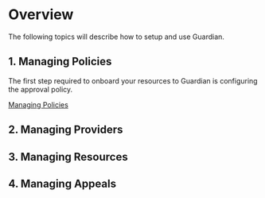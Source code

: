 # Overview

The following topics will describe how to setup and use Guardian.

## 1. Managing Policies

The first step required to onboard your resources to Guardian is configuring the approval policy.

[Managing Policies](./managing-policies.md)

## 2. Managing Providers

## 3. Managing Resources

## 4. Managing Appeals
